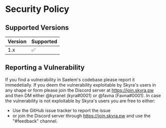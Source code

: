# Security Policy

## Supported Versions

| Version | Supported          |
| ------- | ------------------ |
| 1.x     | :white_check_mark: |

## Reporting a Vulnerability

If you find a vulnerability in Saelem's codebase please report it immedetially.
If you deem the vulnerability exploitable by Skyra's users in any shape or form please join the Discord server at https://join.skyra.pw and then DM either @kyranet (kyra#0001) or @favna (Favna#0001).
In case the vulnerability is not exploitable by Skyra's users you are free to either:

- Use the GitHub issue tracker to report the issue
- or join the Discord server through https://join.skyra.pw and use the "#feedback" channel.

